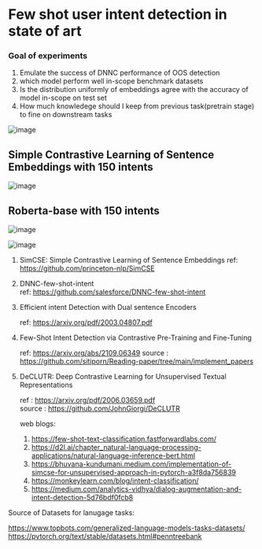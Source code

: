 # Few shot user intent detection  in state of art 

### Goal of experiments

1. Emulate the success of DNNC performance of OOS detection
2. which model perform well in-scope benchmark datasets
3. Is the distribution uniformly of embeddings agree with the accuracy of model in-scope on test set
4. How much knowledege should I keep from previous task(pretrain stage) to fine on downstream tasks  

![image](https://user-images.githubusercontent.com/31414731/167299987-8f2db9d2-8d3d-4aee-9b3f-f178905cd40d.png)


## Simple Contrastive Learning of Sentence Embeddings with 150 intents

![image](https://user-images.githubusercontent.com/31414731/166154720-d0156ac3-2653-4ed7-b35a-4ce82bd22ef7.png)
## Roberta-base with 150 intents
![image](https://user-images.githubusercontent.com/31414731/166154787-527e72a6-5802-4903-8d58-1b3a4a2e2475.png)


![image](https://user-images.githubusercontent.com/31414731/167282905-d2b44597-ab9e-4d82-8186-5fd385b9cf96.png)


1. SimCSE: Simple Contrastive Learning of Sentence Embeddings
   ref: https://github.com/princeton-nlp/SimCSE  
2. DNNC-few-shot-intent  
   ref: https://github.com/salesforce/DNNC-few-shot-intent 

3. Efficient intent Detection with Dual sentence Encoders 
   
   ref: https://arxiv.org/pdf/2003.04807.pdf


4. Few-Shot Intent Detection via Contrastive Pre-Training and Fine-Tuning 
  
   ref: https://arxiv.org/abs/2109.06349
   source : https://github.com/sitiporn/Reading-paper/tree/main/implement_papers 
   
5. DeCLUTR: Deep Contrastive Learning for Unsupervised Textual Representations
   
   ref : https://arxiv.org/pdf/2006.03659.pdf   
   source : https://github.com/JohnGiorgi/DeCLUTR
   
   web blogs:
   1. https://few-shot-text-classification.fastforwardlabs.com/
   2. https://d2l.ai/chapter_natural-language-processing-applications/natural-language-inference-bert.html
   3. https://bhuvana-kundumani.medium.com/implementation-of-simcse-for-unsupervised-approach-in-pytorch-a3f8da756839
   4. https://monkeylearn.com/blog/intent-classification/
   5. https://medium.com/analytics-vidhya/dialog-augmentation-and-intent-detection-5d76bdf0fcb8

Source of Datasets for lanugage tasks:

https://www.topbots.com/generalized-language-models-tasks-datasets/
https://pytorch.org/text/stable/datasets.html#penntreebank
